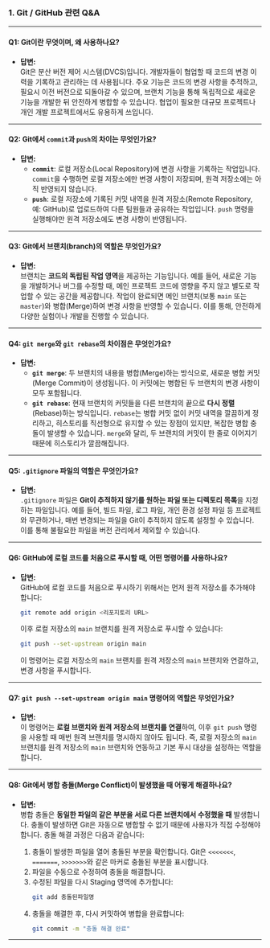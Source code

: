 ### **1. Git / GitHub 관련 Q&A**

---

#### **Q1: Git이란 무엇이며, 왜 사용하나요?**

- **답변:**  
  Git은 분산 버전 제어 시스템(DVCS)입니다. 개발자들이 협업할 때 코드의 변경 이력을 기록하고 관리하는 데 사용됩니다. 주요 기능은 코드의 변경 사항을 추적하고, 필요시 이전 버전으로 되돌아갈 수 있으며, 브랜치 기능을 통해 독립적으로 새로운 기능을 개발한 뒤 안전하게 병합할 수 있습니다. 협업이 필요한 대규모 프로젝트나 개인 개발 프로젝트에서도 유용하게 쓰입니다.

---

#### **Q2: Git에서 `commit`과 `push`의 차이는 무엇인가요?**

- **답변:**
    - **`commit`**: 로컬 저장소(Local Repository)에 변경 사항을 기록하는 작업입니다. `commit`을 수행하면 로컬 저장소에만 변경 사항이 저장되며, 원격 저장소에는 아직 반영되지 않습니다.
    - **`push`**: 로컬 저장소에 기록된 커밋 내역을 원격 저장소(Remote Repository, 예: GitHub)로 업로드하여 다른 팀원들과 공유하는 작업입니다. `push` 명령을 실행해야만 원격 저장소에도 변경 사항이 반영됩니다.

---

#### **Q3: Git에서 브랜치(branch)의 역할은 무엇인가요?**

- **답변:**  
  브랜치는 **코드의 독립된 작업 영역**을 제공하는 기능입니다. 예를 들어, 새로운 기능을 개발하거나 버그를 수정할 때, 메인 프로젝트 코드에 영향을 주지 않고 별도로 작업할 수 있는 공간을 제공합니다. 작업이 완료되면 메인 브랜치(보통 `main` 또는 `master`)와 병합(Merge)하여 변경 사항을 반영할 수 있습니다. 이를 통해, 안전하게 다양한 실험이나 개발을 진행할 수 있습니다.

---

#### **Q4: `git merge`와 `git rebase`의 차이점은 무엇인가요?**

- **답변:**
    - **`git merge`**: 두 브랜치의 내용을 병합(Merge)하는 방식으로, 새로운 병합 커밋(Merge Commit)이 생성됩니다. 이 커밋에는 병합된 두 브랜치의 변경 사항이 모두 포함됩니다.
    - **`git rebase`**: 현재 브랜치의 커밋들을 다른 브랜치의 끝으로 **다시 정렬**(Rebase)하는 방식입니다. `rebase`는 병합 커밋 없이 커밋 내역을 깔끔하게 정리하고, 히스토리를 직선형으로 유지할 수 있는 장점이 있지만, 복잡한 병합 충돌이 발생할 수 있습니다. `merge`와 달리, 두 브랜치의 커밋이 한 줄로 이어지기 때문에 히스토리가 깔끔해집니다.

---

#### **Q5: `.gitignore` 파일의 역할은 무엇인가요?**

- **답변:**  
  `.gitignore` 파일은 **Git이 추적하지 않기를 원하는 파일 또는 디렉토리 목록**을 지정하는 파일입니다. 예를 들어, 빌드 파일, 로그 파일, 개인 환경 설정 파일 등 프로젝트와 무관하거나, 매번 변경되는 파일을 Git이 추적하지 않도록 설정할 수 있습니다. 이를 통해 불필요한 파일을 버전 관리에서 제외할 수 있습니다.

---

#### **Q6: GitHub에 로컬 코드를 처음으로 푸시할 때, 어떤 명령어를 사용하나요?**

- **답변:**  
  GitHub에 로컬 코드를 처음으로 푸시하기 위해서는 먼저 원격 저장소를 추가해야 합니다:
  ```bash
  git remote add origin <리포지토리 URL>
  ```
  이후 로컬 저장소의 `main` 브랜치를 원격 저장소로 푸시할 수 있습니다:
  ```bash
  git push --set-upstream origin main
  ```
  이 명령어는 로컬 저장소의 `main` 브랜치를 원격 저장소의 `main` 브랜치와 연결하고, 변경 사항을 푸시합니다.

---

#### **Q7: `git push --set-upstream origin main` 명령어의 역할은 무엇인가요?**

- **답변:**  
  이 명령어는 **로컬 브랜치와 원격 저장소의 브랜치를 연결**하여, 이후 `git push` 명령을 사용할 때 매번 원격 브랜치를 명시하지 않아도 됩니다. 즉, 로컬 저장소의 `main` 브랜치를 원격 저장소의 `main` 브랜치와 연동하고 기본 푸시 대상을 설정하는 역할을 합니다.

---

#### **Q8: Git에서 병합 충돌(Merge Conflict)이 발생했을 때 어떻게 해결하나요?**

- **답변:**  
  병합 충돌은 **동일한 파일의 같은 부분을 서로 다른 브랜치에서 수정했을 때** 발생합니다. 충돌이 발생하면 Git은 자동으로 병합할 수 없기 때문에 사용자가 직접 수정해야 합니다. 충돌 해결 과정은 다음과 같습니다:

    1. 충돌이 발생한 파일을 열어 충돌된 부분을 확인합니다. Git은 `<<<<<<<`, `=======`, `>>>>>>>`와 같은 마커로 충돌된 부분을 표시합니다.
    2. 파일을 수동으로 수정하여 충돌을 해결합니다.
    3. 수정된 파일을 다시 Staging 영역에 추가합니다:
       ```bash
       git add 충돌된파일명
       ```
    4. 충돌을 해결한 후, 다시 커밋하여 병합을 완료합니다:
       ```bash
       git commit -m "충돌 해결 완료"
       ```

---